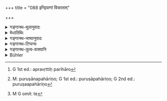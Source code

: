 +++
title = "088 इन्द्रियाणां विचरताम्"

+++

<details><summary>गङ्गानथ-मूलानुवादः</summary>

The wise man should put forth an effort to restrain his organs roaming among alluring objects; just as the driver restrains the horses.—(88)
</details>

<details><summary>मेधातिथिः</summary>

**इन्द्रियाणां संयमे यत्नम् आतिष्ठेद्** इत्य् एतावाञ् छास्त्रार्थः । परिशिष्टो ऽर्थवादः, आ संध्योपासनविधेः (म्ध् २.१०१) । संयमः प्रतिषिद्धेषु **विषयेषु** प्रवृत्तिपरिहारो[^२७६] ऽप्रतिषिद्धेष्व् अप्य् अतिसक्तिवर्जनम् । तत्र प्रतिषिद्धपरिहारस् तैर् एव प्रतिषेधैः सिद्धः । अप्रतिसिद्धेष्व् अप्य् अतिसक्तिनिषेधार्थो ऽयं श्लोकसंघातः । एतद् एवाह । **विचरतां विषयेषु** स्वातन्त्र्येण वस्तुशक्त्या प्रवर्तमानानाम् । **अपहारिषु** विषयेष्व् अपहरन्त्य् आकर्षन्त्य् आत्मसात्कुर्वन्ति पारतन्त्र्यम् आपादयन्ति पुरुषं त अपहारिणो[^२७७] विषया मनोहरा य उच्यन्ते । तत्र **विचरतां** विविधं विशेषेण चरताम् । यदीन्द्रियाणि विशेषेण न चरेयुर् अपरिहारिणो ऽपि तदा विषयाः किं कुर्युः । भवन्तु वा निरङ्कुशानीन्द्रियाणि, यदि विषयाः प्रत्याख्यायिकास् तथापि सुसंयमः पुरुषेणात्मा । यतस् तूभयं सापराधम् अतो यत्न आस्थेयः, दुर्नियमानि ह्य् एतानि । 


[^२७७]:
     M: puruṣānapahāriṇo; G 1st ed.: puruṣāpahāriṇo; G 2nd ed.: puruṣaapahāriṇo


[^२७६]:
     G 1st ed.: apravṛttiḥ parihāro

- **नियन्तेव वाजिनाम्** । यन्ता सारथिर् अश्वानां यथा रथयुक्तानां स्वभावतो विचलनशीलानां **संयमे** नियमे **यत्नं** करोति, ते[^२७८] न तदानिच्छया उन्मार्गेण वहन्ति, विधेयतां तस्य भजन्त, एवम् इन्द्रियाणि विधेयीकर्तव्यानि ॥ २.८८ ॥


[^२७८]:
     M G omit: te
</details>

<details><summary>गङ्गानथ-भाष्यानुवादः</summary>

All that the teaching means is that “one should strive to restrain his organs”: the rest of the text is merely descriptive, up to the verse where we have the injunction regarding the Twilight Prayers (101).

‘*Restrain*’—means the avoiding of addiction to prohibited objects and the avoiding of excessive addiction to even those objects that are permitted. That the prohibited tilings should be avoided we learn from those prohibitions themselves: hence the present verse and the verses that follow should be taken as laying down the avoiding of over-addiction to even such things as are not prohibited.

This is what is meant by the expression—‘*roaming a many*
*objects*,’—*i.e*., in course of their natural functioning.

‘*Alluring*.’—Things that attract, draw to themselves, overpower, the man, are called ‘alluring objects,’ those that captivate the mind.
*Roaming* among these means ‘functioning among them in manifold ways.’
If the organs did not operate among them, what could even the most alluring objects do? Or, even if the organs were devoid of all restraint, if the objects themselves were repellant, it would he a very simple matter for the agent, to restrain himself. As a matter of fact, however, both are at fault (the objects are alluring and the organs are operative among them); hence it becomes necessary to put forth special effort, the organs being hard to control.

‘*As the driver restrains the horses*.’—‘*Driver*’ is the *charioteer*. Just as the charioteer puts forth special effort to coutrol the horses that are naturally restive, and are prone to run wild along the wrong way, and the horses become obedient to him,—in the same way one should curb the organs to his own will.—(88)
</details>

<details><summary>गङ्गानथ-टिप्पन्यः</summary>

This verse is quoted in *Bālambhaṭṭi* (Vyāvahāra, p. 606).

*Medhātithi* (p. 116, 11. 11-12)—*Pariśiṣṭorthavādaḥ
āṣandhyopāsanavidhiḥ*—*i.e*. upto verse 100, all this is mere Arthavāda. But on p. 110, he says that verse 97 contains a *vidhi*.

It is interesting to note that what Medhātithi has called Arthavāda, Hopkins calls ‘elaborate interpolation’ (note on verse 91).
</details>

<details><summary>गङ्गानथ-तुल्य-वाक्यानि</summary>

*Gautama-Dharmasūtra*, 3.9—‘One who behaves like this keeps the senses
under control attains the regions of Brahman.’

*Gautama-Dharmasūtra*, 11.4.—‘Pure, with senses under control, equipped
with fully qualified-aids.’

*Kaṭha*-*Upaniṣad*, 3.6.—‘He who is equipped with knowledge, with mind
composed, has his senses under control; just as good horses are under ṭhe control of the charioteer.’

*Bhagavadgītā*, 2.67-68.—‘When the mind follows in the wake of the
roaming sense-organs, it deprives him of his wisdom; just as the storm destroys the boat in water. Therefore that man whose sense-organs have been withdrawn from the objects of sense, has his wisdom firmly established.’
</details>

<details><summary>Bühler</summary>

088	A wise man should strive to restrain his organs which run wild among alluring sensual objects, like a charioteer his horses.
</details>
